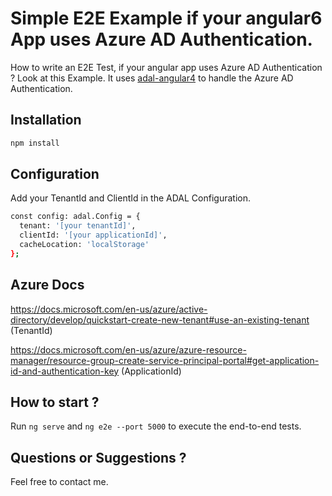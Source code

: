 # Simple E2E Example if your angular6 App uses Azure AD Authentication.

How to write an E2E Test, if your angular app uses Azure AD Authentication ? Look at this Example. It uses [adal-angular4](https://github.com/benbaran/adal-angular4) to handle the Azure AD Authentication.

## Installation

```sh
npm install
```

## Configuration

Add your TenantId and ClientId in the ADAL Configuration.

```sh
const config: adal.Config = {
  tenant: '[your tenantId]',
  clientId: '[your applicationId]',
  cacheLocation: 'localStorage'
};
```
## Azure Docs

https://docs.microsoft.com/en-us/azure/active-directory/develop/quickstart-create-new-tenant#use-an-existing-tenant (TenantId)

https://docs.microsoft.com/en-us/azure/azure-resource-manager/resource-group-create-service-principal-portal#get-application-id-and-authentication-key (ApplicationId)

## How to start ?

Run `ng serve` and `ng e2e --port 5000` to execute the end-to-end tests.

## Questions or Suggestions ?

Feel free to contact me.
